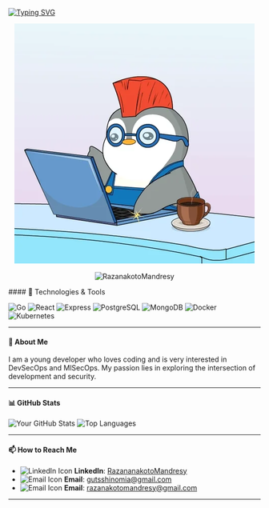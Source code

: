 <p >
<a  href="https://git.io/typing-svg"><img src="https://readme-typing-svg.herokuapp.com?font=Fira+Code&duration=3500&pause=1000&color=62A4F7&width=435&lines=Hi+there!+%F0%9F%91%8B++I'm+Razanakoto+Mandresy+%F0%9F%87%B2%F0%9F%87%AC;I'm+primarily+a+Go+and+TypeScript+developer%2C+but+I+also+dabble+in+DevSecOps." alt="Typing SVG" /></a>
<p/>
<p align="center">
  <img src="./gif2.webp"/>
</p>
<p align="center"> <img src="https://komarev.com/ghpvc/?username=RazanakotoMandresy" alt="RazanakotoMandresy" /> </p>
#### 🔧 Technologies & Tools

![Go](https://img.shields.io/badge/Go-%2300ADD8.svg?style=for-the-badge&logo=go&logoColor=white)
![React](https://img.shields.io/badge/React-%2320232a.svg?style=for-the-badge&logo=react&logoColor=%2361DAFB)
![Express](https://img.shields.io/badge/Express-%23404d59.svg?style=for-the-badge&logo=express&logoColor=%2361DAFB)
![PostgreSQL](https://img.shields.io/badge/PostgreSQL-%23316192.svg?style=for-the-badge&logo=postgresql&logoColor=white)
![MongoDB](https://img.shields.io/badge/MongoDB-%2347A248.svg?style=for-the-badge&logo=mongodb&logoColor=white)
![Docker](https://img.shields.io/badge/Docker-%230db7ed.svg?style=for-the-badge&logo=docker&logoColor=white)
![Kubernetes](https://img.shields.io/badge/Kubernetes-%23326ce5.svg?style=for-the-badge&logo=kubernetes&logoColor=white)

---
#### 🚀 About Me

I am a young developer who loves coding and is very interested in DevSecOps and MlSecOps. My passion lies in exploring the intersection of development and security.

---
#### 📊 GitHub Stats

![Your GitHub Stats](https://github-readme-stats.vercel.app/api?username=RazanakotoMandresy&show_icons=true&theme=calm_pink)
![Top Languages](https://github-readme-stats.vercel.app/api/top-langs/?username=RazanakotoMandresy&layout=compact&theme=calm_pink)

---

#### 📫 How to Reach Me

- ![LinkedIn Icon](https://img.shields.io/badge/LinkedIn-%230077B5.svg?style=for-the-badge&logo=linkedin&logoColor=white) **LinkedIn**: [RazananakotoMandresy](https://www.linkedin.com/in/razanakoto-mandresy-0227b22a6/)
- ![Email Icon](https://img.shields.io/badge/Email-%23D14836.svg?style=for-the-badge&logo=gmail&logoColor=white) **Email**: gutsshinomia@gmail.com
- ![Email Icon](https://img.shields.io/badge/Email-%23D14836.svg?style=for-the-badge&logo=gmail&logoColor=white) **Email**: razanakotomandresy@gmail.com 

---
